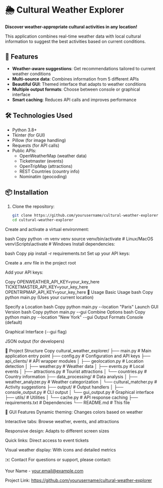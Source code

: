 # 🌦️ Cultural Weather Explorer

**Discover weather-appropriate cultural activities in any location!**

This application combines real-time weather data with local cultural information to suggest the best activities based on current conditions.



## 🌟 Features

- **Weather-aware suggestions**: Get recommendations tailored to current weather conditions
- **Multi-source data**: Combines information from 5 different APIs
- **Beautiful GUI**: Themed interface that adapts to weather conditions
- **Multiple output formats**: Choose between console or graphical interface
- **Smart caching**: Reduces API calls and improves performance

## 🛠️ Technologies Used

- Python 3.8+
- Tkinter (for GUI)
- Pillow (for image handling)
- Requests (for API calls)
- Public APIs:
  - OpenWeatherMap (weather data)
  - Ticketmaster (events)
  - OpenTripMap (attractions)
  - REST Countries (country info)
  - Nominatim (geocoding)

## 📦 Installation

1. Clone the repository:
   ```bash
   git clone https://github.com/yourusername/cultural-weather-explorer.git
   cd cultural-weather-explorer
Create and activate a virtual environment:

bash
Copy
python -m venv venv
source venv/bin/activate  # Linux/MacOS
venv\Scripts\activate    # Windows
Install dependencies:

bash
Copy
pip install -r requirements.txt
Set up your API keys:

Create a .env file in the project root

Add your API keys:

Copy
OPENWEATHER_API_KEY=your_key_here
TICKETMASTER_API_KEY=your_key_here
OPENTRIPMAP_API_KEY=your_key_here
🚀 Usage
Basic Usage
bash
Copy
python main.py
(Uses your current location)

Specify a Location
bash
Copy
python main.py --location "Paris"
Launch GUI Version
bash
Copy
python main.py --gui
Combine Options
bash
Copy
python main.py --location "New York" --gui
Output Formats
Console (default)

Graphical Interface (--gui flag)

JSON output (for developers)

📂 Project Structure
Copy
cultural_weather_explorer/
├── main.py                # Main application entry point
├── config.py              # Configuration and API keys
├── api_clients/           # API wrapper modules
│   ├── geolocation.py     # Location detection
│   ├── weather.py         # Weather data
│   ├── events.py          # Local events
│   ├── attractions.py     # Tourist attractions
│   └── countries.py       # Country information
├── data_processing/       # Data analysis
│   ├── weather_analyzer.py # Weather categorization
│   └── cultural_matcher.py # Activity suggestions
├── output/                # Output handlers
│   ├── console_output.py  # CLI output
│   └── gui_output.py      # Graphical interface
├── utils/                 # Utilities
│   └── cache.py           # API response caching
├── requirements.txt       # Dependencies
└── README.md              # This file

🎨 GUI Features
Dynamic theming: Changes colors based on weather

Interactive tabs: Browse weather, events, and attractions

Responsive design: Adapts to different screen sizes

Quick links: Direct access to event tickets

Visual weather display: With icons and detailed metrics



✉️ Contact
For questions or support, please contact:

Your Name - your.email@example.com

Project Link: https://github.com/yourusername/cultural-weather-explorer

